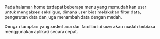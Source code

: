 Pada halaman home terdapat beberapa menu yang memudah kan user untuk mengakses sekaligus, dimana
user bisa melakukan filter data, pengurutan data dan juga menambah data dengan mudah. 

Dengan tampilan yang sederhana dan familiar ini user akan mudah terbiasa menggunakan aplikasi secara
cepat.
